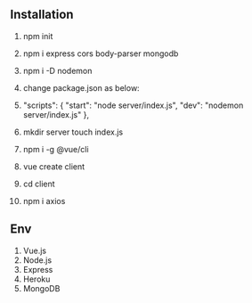 ## Installation
1. npm init
2. npm i express cors body-parser mongodb
3. npm i -D nodemon
4. change package.json as below:
5. "scripts": {
    "start": "node server/index.js",
    "dev": "nodemon server/index.js"
  },

6. mkdir server touch index.js
7. npm i -g @vue/cli
8. vue create client
9. cd client
10. npm i axios

## Env
1. Vue.js
2. Node.js
3. Express
4. Heroku
5. MongoDB
